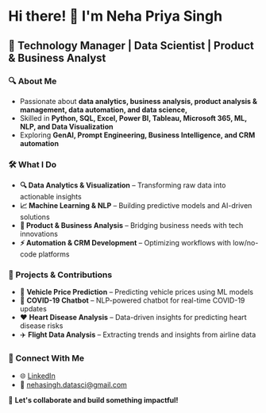 # Hi there! 👋 I'm Neha Priya Singh

## 🚀 Technology Manager | Data Scientist | Product & Business Analyst  

### 🔍 About Me  
- Passionate about **data analytics, business analysis, product analysis & management, data automation, and data science,**  
- Skilled in **Python, SQL, Excel, Power BI, Tableau, Microsoft 365, ML, NLP, and Data Visualization**  
- Exploring **GenAI, Prompt Engineering, Business Intelligence, and CRM automation**  

### 🛠️ What I Do  
- **🔍 Data Analytics & Visualization** – Transforming raw data into actionable insights  
- **📈 Machine Learning & NLP** – Building predictive models and AI-driven solutions  
- **💼 Product & Business Analysis** – Bridging business needs with tech innovations  
- **⚡ Automation & CRM Development** – Optimizing workflows with low/no-code platforms  

### 📂 Projects & Contributions  
- 🚗 **Vehicle Price Prediction** – Predicting vehicle prices using ML models  
- 💬 **COVID-19 Chatbot** – NLP-powered chatbot for real-time COVID-19 updates  
- ❤️ **Heart Disease Analysis** – Data-driven insights for predicting heart disease risks  
- ✈️ **Flight Data Analysis** – Extracting trends and insights from airline data  

### 🔗 Connect With Me  
- 🌐 [LinkedIn](https://www.linkedin.com/in/neha-priya-singh)  
- 📧 nehasingh.datasci@gmail.com  

🚀 **Let's collaborate and build something impactful!**
